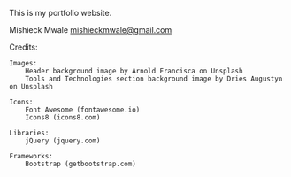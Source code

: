 This is my portfolio website.

Mishieck Mwale
mishieckmwale@gmail.com

Credits:

	Images:
		Header background image by Arnold Francisca on Unsplash
		Tools and Technologies section background image by Dries Augustyn on Unsplash

	Icons:
		Font Awesome (fontawesome.io)
		Icons8 (icons8.com)

	Libraries:
		jQuery (jquery.com)
		
	Frameworks:
		Bootstrap (getbootstrap.com)
